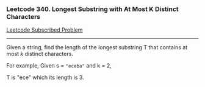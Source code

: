 ### Leetcode 340. Longest Substring with At Most K Distinct Characters
[Leetcode Subscribed Problem](https://leetcode.com/problems/longest-substring-with-at-most-k-distinct-characters/)

---

Given a string, find the length of the longest substring T that contains at most *k* distinct characters.

For example, Given s = `"eceba"` and k = 2,

T is "ece" which its length is 3.
